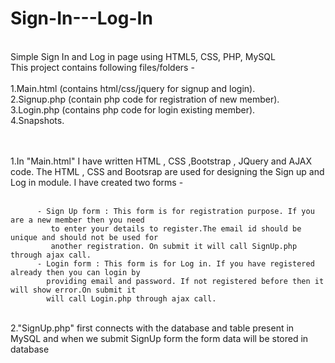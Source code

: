 # Sign-In---Log-In
<br/>
Simple Sign In and Log in page using HTML5, CSS, PHP, MySQL
<br/>
This project contains following files/folders - 
<br/> <br/>
1.Main.html (contains html/css/jquery for signup and login). <br/>
2.Signup.php (contain php code for registration of new member). <br/>
3.Login.php (contains php code for login existing member). <br/>
4.Snapshots.

<br/><br/>
1.In "Main.html" I have written HTML , CSS ,Bootstrap , JQuery and AJAX code. The HTML , CSS and Bootsrap are used for designing the Sign up and Log in module. I have created two forms - <br/> <br/>

          - Sign Up form : This form is for registration purpose. If you are a new member then you need
             to enter your details to register.The email id should be unique and should not be used for
             another registration. On submit it will call SignUp.php through ajax call.
          - Login form : This form is for Log in. If you have registered already then you can login by 
            providing email and password. If not registered before then it will show error.On submit it
            will call Login.php through ajax call.
<br/>
2."SignUp.php" first connects with the database and table present in MySQL and when we submit SignUp form the form data will be stored in database



